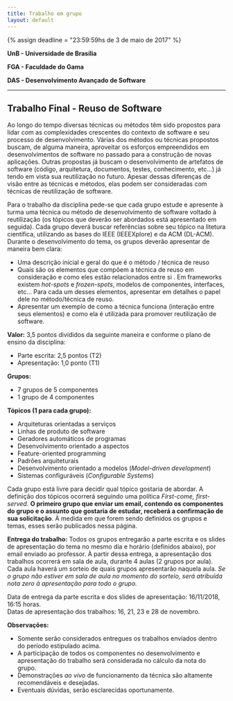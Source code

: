 ```yaml
---
title: Trabalho em grupo 
layout: default 
---
```

{% assign deadline = "23:59:59hs de 3 de maio de 2017" %}

**UnB - Universidade de Brasilia**

**FGA - Faculdade do Gama**

**DAS - Desenvolvimento Avançado de Software**  

----


## Trabalho Final - Reuso de Software 

Ao longo do tempo diversas técnicas ou métodos têm sido propostos para lidar com
as complexidades crescentes do contexto de software e seu processo de
desenvolvimento. Várias dos métodos ou técnicas propostos buscam, de alguma
maneira, aproveitar os esforços empreendidos em desenvolvimentos de software no
passado para a construção de novas aplicações. Outras propostas já buscam o
desenvolvimento de artefatos de software (código, arquitetura, documentos,
testes, conhecimento, etc...) já tendo em vista sua reutilização no futuro.
Apesar dessas diferenças de visão entre as técnicas e métodos, elas podem ser
consideradas com técnicas de reutilização de software. 

Para o trabalho da disciplina pede-se que cada grupo estude e apresente à turma
uma técnica ou método de desenvolvimento de software voltado à reutilização (os
tópicos que deverão ser abordados está apresentado em seguida). Cada grupo
deverá buscar referências sobre seu tópico na litetura científica, utilizando as
bases do IEEE (IEEEXplore) e da ACM (DL-ACM). Durante o desenvolvimento do tema,
os grupos deverão apresentar de maneira bem clara: 
* Uma descrição inicial e geral do que é o método / técnica de reuso
* Quais são os elementos que compõem a técnica de reuso em consideração e como
eles estão relacionados entre si . Em
frameworks existem _hot-spots_ e _frozen-spots_, modelos de componentes,
interfaces, etc... Para cada um desses elementos, apresentar em detalhes o papel
dele no método/técnica de reuso. 
* Apresentar um exemplo de como a técnica funciona (interação entre seus
elementos) e como ela é utilizada para promover reutilização de software.

**Valor:** 3,5 pontos divididos da seguinte maneira e conforme o plano de ensino da disciplina:
* Parte escrita: 2,5 pontos (T2)
* Apresentação: 1,0 ponto (T1)

**Grupos:**
* 7 grupos de 5 componentes
* 1 grupo de 4 componentes

**Tópicos (1 para cada grupo):**
* Arquiteturas orientadas a serviços
* Linhas de produto de software
* Geradores automáticos de programas
* Desenvolvimento orientado a aspectos
* Feature-oriented programming
* Padrões arquiteturais
* Desenvolvimento orientado a modelos (_Model-driven development_)
* Sistemas configuráveis (_Configurable Systems_)

Cada grupo está livre para decidir qual tópico gostaria de abordar. A definição
dos tópicos ocorrerá seguindo uma política _First-come, first-served_. **O
primeiro grupo que enviar um email, contendo os componentes do grupo e o assunto
que gostaria de estudar, receberá a confirmação de sua solicitação**. À medida em
que forem sendo definidos os grupos e temas, esses serão publicados nessa
página.


**Entrega do trabalho:**
Todos os grupos entregarão a parte escrita e os slides de apresentação do tema
no mesmo dia e horário (definidos abaixo), por email enviado ao professor. À
partir dessa entrega, a apresentação dos trabalhos ocorrerá em sala de aula,
durante 4 aulas (2 grupos por aula). Cada aula haverá um sorteio de quais grupos
apresentarão naquela aula. *Se o grupo não estiver em sala de aula no momento do
sorteio, será atribuída nota zero à apresentação para todo o grupo.*

Data de entrega da parte escrita e dos slides de apresentação: 16/11/2018,
16:15 horas.  
Datas de apresentação dos trabalhos: 16, 21, 23 e 28 de novembro.

**Observações:**
* Somente serão considerados entregues os trabalhos enviados dentro do período
estipulado acima. 
* A participação de todos os componentes no desenvolvimento e apresentação do
trabalho será considerada no cálculo da nota do grupo.
* Demonstrações _ao vivo_ de funcionamento da técnica são altamente
recomendáveis e desejadas. 
* Eventuais dúvidas, serão esclarecidas oportunamente.
